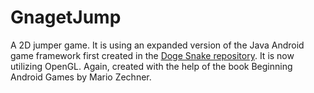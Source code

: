 GnagetJump
==========

A 2D jumper game. It is using an expanded version of the Java Android game framework first created in the <a href="https://github.com/Stjerndal/Doge-Snake">Doge Snake repository</a>. It is now utilizing OpenGL. Again, created with the help of the book Beginning Android Games by Mario Zechner.
